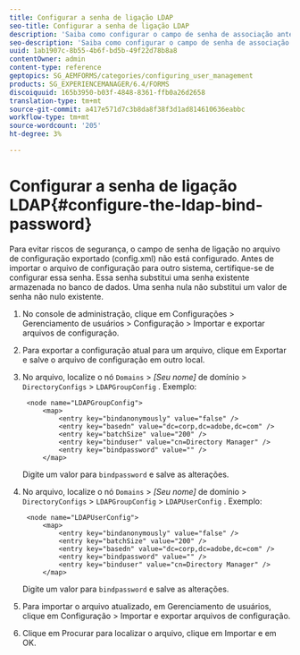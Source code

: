 ```yaml
---
title: Configurar a senha de ligação LDAP
seo-title: Configurar a senha de ligação LDAP
description: 'Saiba como configurar o campo de senha de associação antes de importar o arquivo de configuração para outro sistema. '
seo-description: 'Saiba como configurar o campo de senha de associação antes de importar o arquivo de configuração para outro sistema. '
uuid: 1ab1907c-8b55-4b6f-bd5b-49f22d78b8a8
contentOwner: admin
content-type: reference
geptopics: SG_AEMFORMS/categories/configuring_user_management
products: SG_EXPERIENCEMANAGER/6.4/FORMS
discoiquuid: 165b3950-b03f-4848-8361-ffb0a26d2658
translation-type: tm+mt
source-git-commit: a417e571d7c3b8da8f38f3d1ad814610636eabbc
workflow-type: tm+mt
source-wordcount: '205'
ht-degree: 3%

---
```



# Configurar a senha de ligação LDAP{#configure-the-ldap-bind-password}

Para evitar riscos de segurança, o campo de senha de ligação no arquivo de configuração exportado (config.xml) não está configurado. Antes de importar o arquivo de configuração para outro sistema, certifique-se de configurar essa senha. Essa senha substitui uma senha existente armazenada no banco de dados. Uma senha nula não substitui um valor de senha não nulo existente.

1. No console de administração, clique em Configurações > Gerenciamento de usuários > Configuração > Importar e exportar arquivos de configuração.
1. Para exportar a configuração atual para um arquivo, clique em Exportar e salve o arquivo de configuração em outro local.
1. No arquivo, localize o nó `Domains` > *[Seu nome]* de domínio > `DirectoryConfigs` > `LDAPGroupConfig` . Exemplo:

   ```as3
    <node name="LDAPGroupConfig"> 
        <map> 
            <entry key="bindanonymously" value="false" />  
            <entry key="basedn" value="dc=corp,dc=adobe,dc=com" />  
            <entry key="batchSize" value="200" />  
            <entry key="binduser" value="cn=Directory Manager" />  
            <entry key="bindpassword" value="" /> 
        </map>
   ```

   Digite um valor para `bindpassword` e salve as alterações.

1. No arquivo, localize o nó `Domains` > *[Seu nome]* de domínio > `DirectoryConfigs` > `LDAPGroupConfig` > `LDAPUserConfig` . Exemplo:

   ```as3
    <node name="LDAPUserConfig"> 
        <map> 
            <entry key="bindanonymously" value="false" />  
            <entry key="batchSize" value="200" />  
            <entry key="basedn" value="dc=corp,dc=adobe,dc=com" />  
            <entry key="bindpassword" value="" /> 
            <entry key="binduser" value="cn=Directory Manager" />  
        </map>
   ```

   Digite um valor para `bindpassword` e salve as alterações.

1. Para importar o arquivo atualizado, em Gerenciamento de usuários, clique em Configuração > Importar e exportar arquivos de configuração.
1. Clique em Procurar para localizar o arquivo, clique em Importar e em OK.


